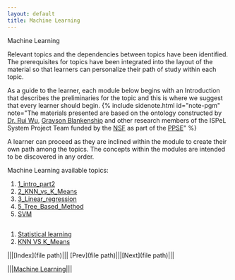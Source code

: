 ```yaml
---
layout: default
title: Machine Learning
---
```

<span class="newthought">Machine Learning</span>


Relevant topics and the dependencies between topics have been identified. The prerequisites for topics have been integrated into the layout of the material so that learners can personalize their path of study within each topic.  

As a guide to the learner, each module below begins with an Introduction that describes the preliminaries for the topic and this is where we suggest that every learner should begin.  {% include sidenote.html id="note-pgm" note="The materials presented are based on the ontology constructed by [Dr. Rui Wu](http://www.cs.ecu.edu/wu/),  [Grayson Blankenship]() and other research members of the ISPeL System Project Team funded by the [NSF](https://www.nsf.gov) as part of the [PPSE](https://ppse.ecu.edu/)" %}


A learner can proceed as they are inclined within the module to create their own path among the topics.   The concepts within the modules are intended to be discovered in any order.  


Machine Learning available topics: 

1. [1_intro_part2](1_intro_part2/)
2. [2_KNN_vs_K_Means](2_KNN_vs_K_Means/)
3. [3_Linear_regression](3_Linear_regression/)
4. [5_Tree_Based_Method](5_Tree_Based_Method_Part1/)
5. [SVM](6_SVM)

## 

1. [Statistical learning](1_intro_part2/)
2. [KNN VS K_Means](2_KNN_vs_K_Means/)



|||[Index](file path)||| [Prev](file path)|||[Next](file path)|||

|||[Machine Learning](../)|||

